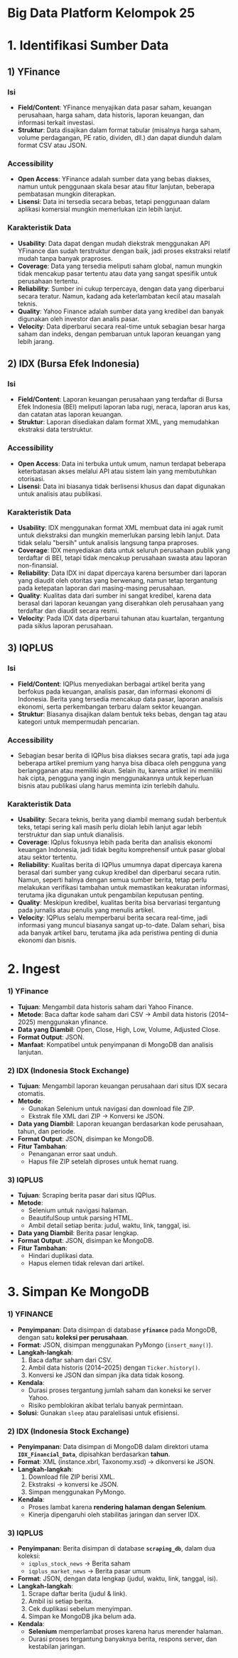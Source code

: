 # Big Data Platform Kelompok 25

# 1. Identifikasi Sumber Data

## 1) YFinance

### Isi
- **Field/Content**: YFinance menyajikan data pasar saham, keuangan perusahaan, harga saham, data historis, laporan keuangan, dan informasi terkait investasi.
- **Struktur**: Data disajikan dalam format tabular (misalnya harga saham, volume perdagangan, PE ratio, dividen, dll.) dan dapat diunduh dalam format CSV atau JSON.

### Accessibility
- **Open Access**: YFinance adalah sumber data yang bebas diakses, namun untuk penggunaan skala besar atau fitur lanjutan, beberapa pembatasan mungkin diterapkan.
- **Lisensi**: Data ini tersedia secara bebas, tetapi penggunaan dalam aplikasi komersial mungkin memerlukan izin lebih lanjut.

### Karakteristik Data
- **Usability**: Data dapat dengan mudah diekstrak menggunakan API YFinance dan sudah terstruktur dengan baik, jadi proses ekstraksi relatif mudah tanpa banyak praproses.
- **Coverage**: Data yang tersedia meliputi saham global, namun mungkin tidak mencakup pasar tertentu atau data yang sangat spesifik untuk perusahaan tertentu.
- **Reliability**: Sumber ini cukup terpercaya, dengan data yang diperbarui secara teratur. Namun, kadang ada keterlambatan kecil atau masalah teknis.
- **Quality**: Yahoo Finance adalah sumber data yang kredibel dan banyak digunakan oleh investor dan analis pasar.
- **Velocity**: Data diperbarui secara real-time untuk sebagian besar harga saham dan indeks, dengan pembaruan untuk laporan keuangan yang lebih jarang.

## 2) IDX (Bursa Efek Indonesia)

### Isi
- **Field/Content**: Laporan keuangan perusahaan yang terdaftar di Bursa Efek Indonesia (BEI) meliputi laporan laba rugi, neraca, laporan arus kas, dan catatan atas laporan keuangan.
- **Struktur**: Laporan disediakan dalam format XML, yang memudahkan ekstraksi data terstruktur.

### Accessibility
- **Open Access**: Data ini terbuka untuk umum, namun terdapat beberapa keterbatasan akses melalui API atau sistem lain yang membutuhkan otorisasi.
- **Lisensi**: Data ini biasanya tidak berlisensi khusus dan dapat digunakan untuk analisis atau publikasi.

### Karakteristik Data
- **Usability**: IDX menggunakan format XML membuat data ini agak rumit untuk diekstraksi dan mungkin memerlukan parsing lebih lanjut. Data tidak selalu "bersih" untuk analisis langsung tanpa praproses.
- **Coverage**: IDX menyediakan data untuk seluruh perusahaan publik yang terdaftar di BEI, tetapi tidak mencakup perusahaan swasta atau laporan non-finansial.
- **Reliability**: Data IDX ini dapat dipercaya karena bersumber dari laporan yang diaudit oleh otoritas yang berwenang, namun tetap tergantung pada ketepatan laporan dari masing-masing perusahaan.
- **Quality**: Kualitas data dari sumber ini sangat kredibel, karena data berasal dari laporan keuangan yang diserahkan oleh perusahaan yang terdaftar dan diaudit secara resmi.
- **Velocity**: Pada IDX data diperbarui tahunan atau kuartalan, tergantung pada siklus laporan perusahaan.

## 3) IQPLUS

### Isi
- **Field/Content**: IQPlus menyediakan berbagai artikel berita yang berfokus pada keuangan, analisis pasar, dan informasi ekonomi di Indonesia. Berita yang tersedia mencakup data pasar, laporan analisis ekonomi, serta perkembangan terbaru dalam sektor keuangan.
- **Struktur**: Biasanya disajikan dalam bentuk teks bebas, dengan tag atau kategori untuk mempermudah pencarian.

### Accessibility
- Sebagian besar berita di IQPlus bisa diakses secara gratis, tapi ada juga beberapa artikel premium yang hanya bisa dibaca oleh pengguna yang berlangganan atau memiliki akun. Selain itu, karena artikel ini memiliki hak cipta, pengguna yang ingin menggunakannya untuk keperluan bisnis atau publikasi ulang harus meminta izin terlebih dahulu.

### Karakteristik Data
- **Usability**: Secara teknis, berita yang diambil memang sudah berbentuk teks, tetapi sering kali masih perlu diolah lebih lanjut agar lebih terstruktur dan siap untuk dianalisis.
- **Coverage**: IQplus fokusnya lebih pada berita dan analisis ekonomi keuangan Indonesia, jadi tidak begitu komprehensif untuk pasar global atau sektor tertentu.
- **Reliability**: Kualitas berita di IQPlus umumnya dapat dipercaya karena berasal dari sumber yang cukup kredibel dan diperbarui secara rutin. Namun, seperti halnya dengan semua sumber berita, tetap perlu melakukan verifikasi tambahan untuk memastikan keakuratan informasi, terutama jika digunakan untuk pengambilan keputusan penting.
- **Quality**: Meskipun kredibel, kualitas berita bisa bervariasi tergantung pada jurnalis atau penulis yang menulis artikel.
- **Velocity**: IQPlus selalu memperbarui berita secara real-time, jadi informasi yang muncul biasanya sangat up-to-date. Dalam sehari, bisa ada banyak artikel baru, terutama jika ada peristiwa penting di dunia ekonomi dan bisnis.

# 2. Ingest

### **1) YFinance**
- **Tujuan**: Mengambil data historis saham dari Yahoo Finance.
- **Metode**: Baca daftar kode saham dari CSV → Ambil data historis (2014–2025) menggunakan yfinance.
- **Data yang Diambil**: Open, Close, High, Low, Volume, Adjusted Close.
- **Format Output**: JSON.
- **Manfaat**: Kompatibel untuk penyimpanan di MongoDB dan analisis lanjutan.

### **2) IDX (Indonesia Stock Exchange)**
- **Tujuan**: Mengambil laporan keuangan perusahaan dari situs IDX secara otomatis.
- **Metode**: 
  - Gunakan Selenium untuk navigasi dan download file ZIP.
  - Ekstrak file XML dari ZIP → Konversi ke JSON.
- **Data yang Diambil**: Laporan keuangan berdasarkan kode perusahaan, tahun, dan periode.
- **Format Output**: JSON, disimpan ke MongoDB.
- **Fitur Tambahan**: 
  - Penanganan error saat unduh.
  - Hapus file ZIP setelah diproses untuk hemat ruang.

### **3) IQPLUS**
- **Tujuan**: Scraping berita pasar dari situs IQPlus.
- **Metode**: 
  - Selenium untuk navigasi halaman.
  - BeautifulSoup untuk parsing HTML.
  - Ambil detail setiap berita: judul, waktu, link, tanggal, isi.
- **Data yang Diambil**: Berita pasar lengkap.
- **Format Output**: JSON, disimpan ke MongoDB.
- **Fitur Tambahan**: 
  - Hindari duplikasi data.
  - Hapus elemen tidak relevan dari artikel.

# 3. Simpan Ke MongoDB

### **1) YFINANCE**
- **Penyimpanan**: Data disimpan di database **`yfinance`** pada MongoDB, dengan satu **koleksi per perusahaan**.
- **Format**: JSON, disimpan menggunakan PyMongo (`insert_many()`).
- **Langkah-langkah**:
  1. Baca daftar saham dari CSV.
  2. Ambil data historis (2014–2025) dengan `Ticker.history()`.
  3. Konversi ke JSON dan simpan jika data tidak kosong.
- **Kendala**:
  - Durasi proses tergantung jumlah saham dan koneksi ke server Yahoo.
  - Risiko pemblokiran akibat terlalu banyak permintaan.
- **Solusi**: Gunakan `sleep` atau paralelisasi untuk efisiensi.

### **2) IDX (Indonesia Stock Exchange)**
- **Penyimpanan**: Data disimpan di MongoDB dalam direktori utama **`IDX_Financial_Data`**, dipisahkan berdasarkan **tahun**.
- **Format**: XML (instance.xbrl, Taxonomy.xsd) → dikonversi ke JSON.
- **Langkah-langkah**:
  1. Download file ZIP berisi XML.
  2. Ekstraksi → konversi ke JSON.
  3. Simpan menggunakan PyMongo.
- **Kendala**:
  - Proses lambat karena **rendering halaman dengan Selenium**.
  - Kinerja dipengaruhi oleh stabilitas jaringan dan server IDX.

### **3) IQPLUS**
- **Penyimpanan**: Berita disimpan di database **`scraping_db`**, dalam dua koleksi:  
  - `iqplus_stock_news` → Berita saham  
  - `iqplus_market_news` → Berita pasar umum
- **Format**: JSON, dengan data lengkap (judul, waktu, link, tanggal, isi).
- **Langkah-langkah**:
  1. Scrape daftar berita (judul & link).
  2. Ambil isi setiap berita.
  3. Cek duplikasi sebelum menyimpan.
  4. Simpan ke MongoDB jika belum ada.
- **Kendala**:
  - **Selenium** memperlambat proses karena harus merender halaman.
  - Durasi proses tergantung banyaknya berita, respons server, dan kestabilan jaringan.

